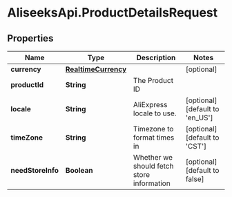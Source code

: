 # AliseeksApi.ProductDetailsRequest

## Properties
Name | Type | Description | Notes
------------ | ------------- | ------------- | -------------
**currency** | [**RealtimeCurrency**](RealtimeCurrency.md) |  | [optional] 
**productId** | **String** | The Product ID  | 
**locale** | **String** | AliExpress locale to use.  | [optional] [default to &#39;en_US&#39;]
**timeZone** | **String** | Timezone to format times in  | [optional] [default to &#39;CST&#39;]
**needStoreInfo** | **Boolean** | Whether we should fetch store information  | [optional] [default to false]


